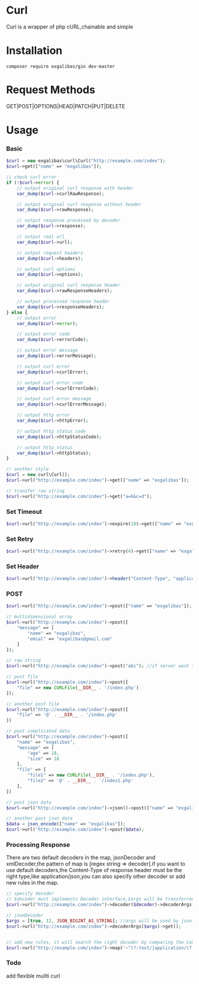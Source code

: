 # Curl
Curl is a wrapper of php cURL,chainable and simple

# Installation

    composer require exgalibas/gin dev-master

# Request Methods
GET|POST|OPTIONS|HEAD|PATCH|PUT|DELETE

# Usage
### Basic
```php
$curl = new exgalibas\curl\Curl("http://example.com/index");
$curl->get(["name" => "exgalibas"]);

// check curl error
if (!$curl->error) {
    // output original curl response with header
    var_dump($curl->curlRawResponse);

    // output original curl response without header
    var_dump($curl->rawResponse);

    // output response processed by decoder
    var_dump($curl->response);

    // output real url
    var_dump($curl->url);

    // output request headers
    var_dump($curl->headers);

    // output curl options
    var_dump($curl->options);

    // output original curl response header
    var_dump($curl->rawResponseHeaders);

    // output processed response header
    var_dump($curl->responseHeaders);
} else {
    // output error
    var_dump($curl->error);

    // output error code
    var_dump($curl->errorCode);

    // output error message
    var_dump($curl->errorMessage);

    // output curl error
    var_dump($curl->curlError);

    // output curl error code
    var_dump($curl->curlErrorCode);

    // output curl error message
    var_dump($curl->curlErrorMessage);

    // output http error
    var_dump($curl->httpError);

    // output http status code
    var_dump($curl->httpStatusCode);

    // output http status
    var_dump($curl->httpStatus);
}

// another style
$curl = new curl\Curl();
$curl->url("http://example.com/index")->get(["name" => "exgalibas"]);

// transfer raw string
$curl->url("http://example.com/index")->get("a=b&c=d");
```

### Set Timeout
```php
$curl->url("http://example.com/index")->expire(10)->get(["name" => "exgalibas"]);
```

### Set Retry
```php
$curl->url("http://example.com/index")->retry(4)->get(["name" => "exgalibas"]);
```

### Set Header
```php
$curl->url("http://example.com/index")->header("Content-Type", "application/json")->post(["name" => "exgalibas"]);
```

### POST
```php
$curl->url("http://example.com/index")->post(["name" => "exgalibas"]);

// multidimensional array
$curl->url("http://example.com/index")->post([
    "message" => [
        "name" => "exgalibas",
        "emial" => "exgalibas@gmail.com"
    ]
]);

// raw string
$curl->url("http://example.com/index")->post("abc"); //if server want to get the post string,do not use $_POST,file_get_contents("php://input") will work

// post file
$curl->url("http://example.com/index")->post([
    "file" => new CURLFile(__DIR__ . '/index.php')
]);

// another post file
$curl->url("http://example.com/index")->post([
    "file" => '@' . __DIR__ . '/index.php'
])

// post complicated data
$curl->url("http://example.com/index")->post([
    "name" => "exgalibas",
    "message" => [
        "age" => 18,
        "size" => 18
    ],
    "file" => [
        "file1" => new CURLFile(__DIR__ . '/index.php'),
        "file2" => '@' . __DIR__ . '/index1.php'
    ],
])

// post json data
$curl->url("http://example.com/index")->json()->post(["name" => "exgalibas"]);

// another post json data
$data = json_encode(["name" => "exgalibas"]);
$curl->url("http://example.com/index")->post($data);
```

### Processing Response
There are two default decoders in the map, jsonDecoder and xmlDecoder,the pattern of map is [regex string => decoder].if you want to use default decoders,the Content-Type of response header must be the right type,like application/json,you can also specify other decoder or add new rules in the map.
```php
// specify decoder
// $decoder must implements Decoder interface,$args will be transferred to $decoder
$curl->url("http://example.com/index")->decoder($decoder)->decoderArgs($args)->get();

// jsonDecoder
$args = [true, 12, JSON_BIGINT_AS_STRING]; //args will be used by json_decode()
$curl->url("http://example.com/index")->decoderArgs($args)->get();


// add new rules, it will search the right decoder by comparing the Content-Type of response and the regex of map automatically
$curl->url("http://example.com/index")->map('~^(?:text/|application/(?:atom\+|rss\+)?)xml~i', 'exgalibas\curl\XmlDecoder')->get();
```

### Todo
add flexible mullti curl

